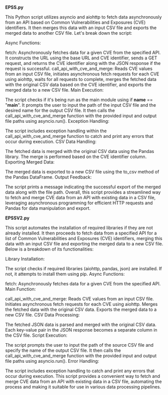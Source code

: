 
**EPSS.py**

This Python script utilizes asyncio and aiohttp to fetch data asynchronously from an API based on Common Vulnerabilities and Exposures (CVE) identifiers. It then merges this data with an input CSV file and exports the merged data to another CSV file. Let's break down the script:

Async Functions:

fetch: Asynchronously fetches data for a given CVE from the specified API. It constructs the URL using the base URL and CVE identifier, sends a GET request, and returns the CVE identifier along with the JSON response if the request is successful.
call_api_with_cve_and_merge: Reads CVE values from an input CSV file, initiates asynchronous fetch requests for each CVE using aiohttp, waits for all requests to complete, merges the fetched data with the original CSV data based on the CVE identifier, and exports the merged data to a new CSV file.
Main Execution:

The script checks if it's being run as the main module using if __name__ == "__main__".
It prompts the user to input the path of the input CSV file and the desired name for the output CSV file.
It then calls the call_api_with_cve_and_merge function with the provided input and output file paths using asyncio.run().
Exception Handling:

The script includes exception handling within the call_api_with_cve_and_merge function to catch and print any errors that occur during execution.
CSV Data Handling:

The fetched data is merged with the original CSV data using the Pandas library. The merge is performed based on the CVE identifier column.
Exporting Merged Data:

The merged data is exported to a new CSV file using the to_csv method of the Pandas DataFrame.
Output Feedback:

The script prints a message indicating the successful export of the merged data along with the file path.
Overall, this script provides a streamlined way to fetch and merge CVE data from an API with existing data in a CSV file, leveraging asynchronous programming for efficient HTTP requests and Pandas for data manipulation and export.


**EPSSV2.py**

This script automates the installation of required libraries if they are not already installed. It then proceeds to fetch data from a specified API for a list of Common Vulnerabilities and Exposures (CVE) identifiers, merging this data with an input CSV file and exporting the merged data to a new CSV file. Below is a breakdown of its functionalities:

Library Installation:

The script checks if required libraries (aiohttp, pandas, json) are installed. If not, it attempts to install them using pip.
Async Functions:

fetch: Asynchronously fetches data for a given CVE from the specified API.
Main Function:

call_api_with_cve_and_merge: Reads CVE values from an input CSV file. Initiates asynchronous fetch requests for each CVE using aiohttp. Merges the fetched data with the original CSV data. Exports the merged data to a new CSV file.
CSV Data Processing:

The fetched JSON data is parsed and merged with the original CSV data. Each key-value pair in the JSON response becomes a separate column in the CSV file.
Script Execution:

The script prompts the user to input the path of the source CSV file and specify the name of the output CSV file.
It then calls the call_api_with_cve_and_merge function with the provided input and output file paths using asyncio.run().
Error Handling:

The script includes exception handling to catch and print any errors that occur during execution.
This script provides a convenient way to fetch and merge CVE data from an API with existing data in a CSV file, automating the process and making it suitable for use in various data processing pipelines.

